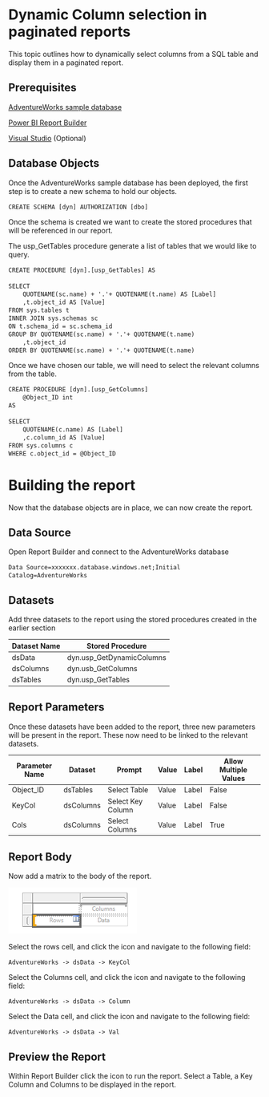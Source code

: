 # Dynamic Column selection in paginated reports

This topic outlines how to dynamically select columns from a SQL table and display them in a paginated report.

## Prerequisites
[AdventureWorks sample database](https://docs.microsoft.com/en-us/sql/samples/adventureworks-install-configure?view=sql-server-ver16&tabs=ssms#deploy-to-azure-sql-database)

[Power BI Report Builder](https://docs.microsoft.com/en-us/power-bi/paginated-reports/report-builder-power-bi)


[Visual Studio](https://visualstudio.microsoft.com/) (Optional)

## Database Objects
Once the AdventureWorks sample database has been deployed, the first step is to create a new schema to hold our objects.
``` 
CREATE SCHEMA [dyn] AUTHORIZATION [dbo]
```
Once the schema is created we want to create the stored procedures that will be referenced in our report.

The usp_GetTables procedure generate a list of tables that we would like to query. 
```
CREATE PROCEDURE [dyn].[usp_GetTables] AS 

SELECT 
	QUOTENAME(sc.name) + '.'+ QUOTENAME(t.name) AS [Label]
	,t.object_id AS [Value]
FROM sys.tables t
INNER JOIN sys.schemas sc
ON t.schema_id = sc.schema_id
GROUP BY QUOTENAME(sc.name) + '.'+ QUOTENAME(t.name)
	,t.object_id
ORDER BY QUOTENAME(sc.name) + '.'+ QUOTENAME(t.name)
```
Once we have chosen our table, we will need to select the relevant columns from the table.

```
CREATE PROCEDURE [dyn].[usp_GetColumns] 
	@Object_ID int 
AS

SELECT 
	QUOTENAME(c.name) AS [Label]
	,c.column_id AS [Value]
FROM sys.columns c
WHERE c.object_id = @Object_ID
```
# Building the report

Now that the database objects are in place, we can now create the report.

## Data Source
Open Report Builder and connect to the AdventureWorks database
```
Data Source=xxxxxxx.database.windows.net;Initial Catalog=AdventureWorks
```
## Datasets
Add three datasets to the report using the stored procedures created in the earlier section

| Dataset Name | Stored Procedure |
| --- | ----------- |
| dsData | dyn.usp_GetDynamicColumns |
| dsColumns | dyn.usb_GetColumns |
| dsTables | dyn.usp_GetTables |

## Report Parameters
Once these datasets have been added to the report, three new parameters will be present in the report. These now need to be linked to the relevant datasets.

| Parameter Name | Dataset | Prompt | Value | Label | Allow Multiple Values |
| --- | ----------- | --- | --- | --- | --- |
| Object_ID | dsTables | Select Table | Value | Label | False |
| KeyCol | dsColumns | Select Key Column | Value | Label | False |
| Cols | dsColumns | Select Columns | Value | Label | True |

## Report Body

Now add a matrix to the body of the report.

![New Matrix](images/Matrix.png "New Matrix")

Select the rows cell, and click the icon and navigate to the following field:

	AdventureWorks -> dsData -> KeyCol

Select the Columns cell, and click the icon and navigate to the following field:

	AdventureWorks -> dsData -> Column

Select the Data cell, and click the icon and navigate to the following field:

	AdventureWorks -> dsData -> Val
	
## Preview the Report

Within Report Builder click the icon to run the report. Select a Table, a Key Column and Columns to be displayed in the report.
